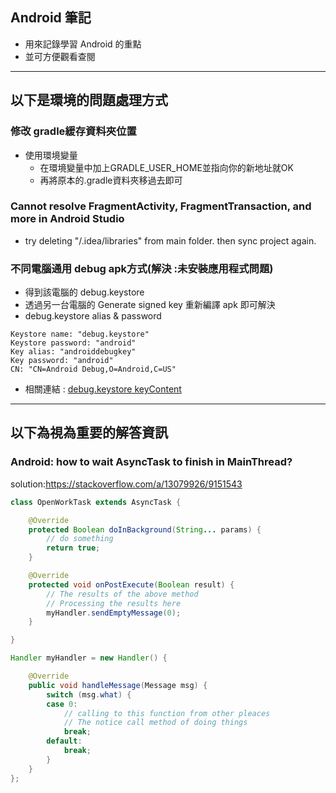 ## Android 筆記
- 用來記錄學習 Android 的重點
- 並可方便觀看查閱

---
## 以下是環境的問題處理方式

### 修改 gradle緩存資料夾位置
- 使用環境變量
  - 在環境變量中加上GRADLE_USER_HOME並指向你的新地址就OK
  - 再將原本的.gradle資料夾移過去即可
  
### Cannot resolve FragmentActivity, FragmentTransaction, and more in Android Studio
- try deleting "/.idea/libraries" from main folder. then sync project again.

### 不同電腦通用 debug apk方式(解決 :未安裝應用程式問題)
- 得到該電腦的 debug.keystore
- 透過另一台電腦的 Generate signed key 重新編譯 apk 即可解決
- debug.keystore alias & password

```
Keystore name: "debug.keystore"
Keystore password: "android"
Key alias: "androiddebugkey"
Key password: "android"
CN: "CN=Android Debug,O=Android,C=US"
```
- 相關連結 : <a href="https://stackoverflow.com/a/18590149/9151543">debug.keystore keyContent</a>
---
## 以下為視為重要的解答資訊

### Android: how to wait AsyncTask to finish in MainThread?
solution:https://stackoverflow.com/a/13079926/9151543

```java
class OpenWorkTask extends AsyncTask {

    @Override
    protected Boolean doInBackground(String... params) {
        // do something
        return true;
    }

    @Override
    protected void onPostExecute(Boolean result) {
        // The results of the above method
        // Processing the results here
        myHandler.sendEmptyMessage(0);
    }

}

Handler myHandler = new Handler() {

    @Override
    public void handleMessage(Message msg) {
        switch (msg.what) {
        case 0:
            // calling to this function from other pleaces
            // The notice call method of doing things
            break;
        default:
            break;
        }
    }
};
```



